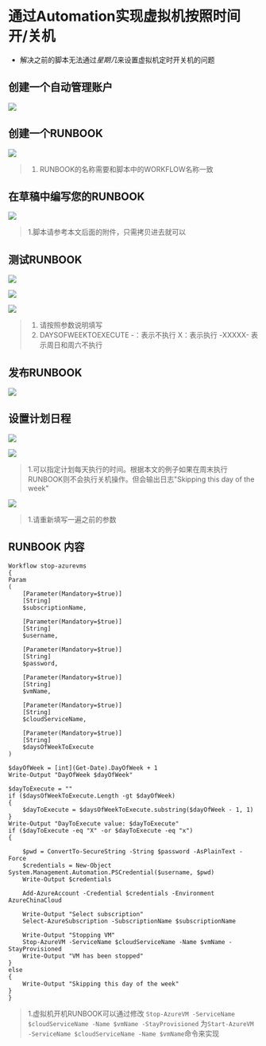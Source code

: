 # 通过Automation实现虚拟机按照时间开/关机 #


- 解决之前的脚本无法通过*星期几*来设置虚拟机定时开关机的问题


## 创建一个自动管理账户 ##
![](http://i.imgur.com/za0V8ng.png)

## 创建一个RUNBOOK ##
![](http://i.imgur.com/icBUMBo.png)

> 1. RUNBOOK的名称需要和脚本中的WORKFLOW名称一致

## 在草稿中编写您的RUNBOOK ##
![](http://i.imgur.com/aJdh4cH.png)

> 1.脚本请参考本文后面的附件，只需拷贝进去就可以

## 测试RUNBOOK ##

![](http://i.imgur.com/UCSr5Ov.png)

![](http://i.imgur.com/EcgLrme.png)

![](http://i.imgur.com/K6ZZkkV.png)

> 1. 请按照参数说明填写
> 2. DAYSOFWEEKTOEXECUTE
     -：表示不执行 X：表示执行
     -XXXXX- 表示周日和周六不执行

## 发布RUNBOOK ##

![](http://i.imgur.com/h8pI4Lg.png)

## 设置计划日程 ##

![](http://i.imgur.com/gaXgH6g.png)

![](http://i.imgur.com/mMFdJQv.png)

> 1.可以指定计划每天执行的时间。根据本文的例子如果在周末执行RUNBOOK则不会执行关机操作。但会输出日志"Skipping this day of the week"

![](http://i.imgur.com/KwhZqZp.png)

> 1.请重新填写一遍之前的参数

## RUNBOOK 内容 ##

    Workflow stop-azurevms
    {
    Param
    (   
        [Parameter(Mandatory=$true)]
        [String]
        $subscriptionName,

        [Parameter(Mandatory=$true)]
        [String]
        $username,
        
        [Parameter(Mandatory=$true)]
        [String]
        $password,
        
        [Parameter(Mandatory=$true)]
        [String]
        $vmName,

        [Parameter(Mandatory=$true)]
        [String]
        $cloudServiceName,

        [Parameter(Mandatory=$true)]
        [String]
        $daysOfWeekToExecute
    )

    $dayOfWeek = [int](Get-Date).DayOfWeek + 1
    Write-Output "DayOfWeek $dayOfWeek"

    $dayToExecute = ""
    if ($daysOfWeekToExecute.Length -gt $dayOfWeek)
    {
        $dayToExecute = $daysOfWeekToExecute.substring($dayOfWeek - 1, 1)
    }
    Write-Output "DayToExecute value: $dayToExecute"
    if ($dayToExecute -eq "X" -or $dayToExecute -eq "x")
    {
        
        $pwd = ConvertTo-SecureString -String $password -AsPlainText -Force
        $credentials = New-Object System.Management.Automation.PSCredential($username, $pwd)
        Write-Output $credentials

        Add-AzureAccount -Credential $credentials -Environment AzureChinaCloud

        Write-Output "Select subscription"
        Select-AzureSubscription -SubscriptionName $subscriptionName

        Write-Output "Stopping VM"
        Stop-AzureVM -ServiceName $cloudServiceName -Name $vmName -StayProvisioned
        Write-Output "VM has been stopped"
    }
    else
    {
        Write-Output "Skipping this day of the week"
    }
	}

> 1.虚拟机开机RUNBOOK可以通过修改 
> `Stop-AzureVM -ServiceName $cloudServiceName -Name $vmName -StayProvisioned` 
> 为`Start-AzureVM -ServiceName $cloudServiceName -Name $vmName`命令来实现